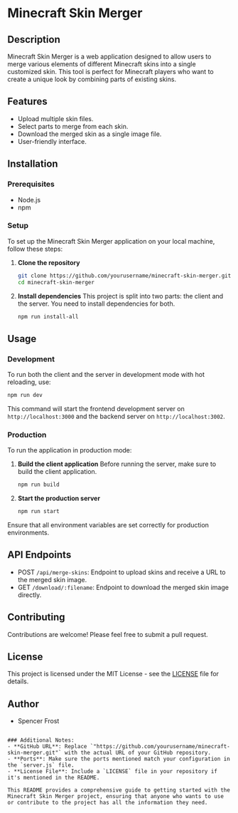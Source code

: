 # Minecraft Skin Merger

## Description
Minecraft Skin Merger is a web application designed to allow users to merge various elements of different Minecraft skins into a single customized skin. This tool is perfect for Minecraft players who want to create a unique look by combining parts of existing skins.

## Features
- Upload multiple skin files.
- Select parts to merge from each skin.
- Download the merged skin as a single image file.
- User-friendly interface.

## Installation

### Prerequisites
- Node.js
- npm

### Setup
To set up the Minecraft Skin Merger application on your local machine, follow these steps:

1. **Clone the repository**
   ```bash
   git clone https://github.com/yourusername/minecraft-skin-merger.git
   cd minecraft-skin-merger
   ```

2. **Install dependencies**
   This project is split into two parts: the client and the server. You need to install dependencies for both.
   ```bash
   npm run install-all
   ```

## Usage

### Development
To run both the client and the server in development mode with hot reloading, use:
```bash
npm run dev
```
This command will start the frontend development server on `http://localhost:3000` and the backend server on `http://localhost:3002`.

### Production
To run the application in production mode:

1. **Build the client application**
   Before running the server, make sure to build the client application.
   ```bash
   npm run build
   ```
2. **Start the production server**
   ```bash
   npm run start
   ```
Ensure that all environment variables are set correctly for production environments.

## API Endpoints
- POST `/api/merge-skins`: Endpoint to upload skins and receive a URL to the merged skin image.
- GET `/download/:filename`: Endpoint to download the merged skin image directly.

## Contributing
Contributions are welcome! Please feel free to submit a pull request.

## License
This project is licensed under the MIT License - see the [LICENSE](LICENSE) file for details.

## Author
- Spencer Frost

```

### Additional Notes:
- **GitHub URL**: Replace `"https://github.com/yourusername/minecraft-skin-merger.git"` with the actual URL of your GitHub repository.
- **Ports**: Make sure the ports mentioned match your configuration in the `server.js` file.
- **License File**: Include a `LICENSE` file in your repository if it's mentioned in the README.

This README provides a comprehensive guide to getting started with the Minecraft Skin Merger project, ensuring that anyone who wants to use or contribute to the project has all the information they need.
